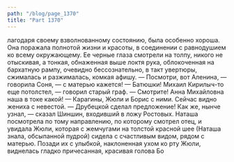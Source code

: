 ```yaml
---
path: "/blog/page_1370"
title: "Part 1370"
---
```


лагодаря своему взволнованному состоянию, была особенно хороша. Она поражала полнотой жизни и красоты, в соединении с равнодушием ко всему окружающему. Ее черные глаза смотрели на толпу, никого не отыскивая, а тонкая, обнаженная выше локтя рука, облокоченная на бархатную рампу, очевидно бессознательно, в такт увертюры, сжималась и разжималась, комкая афишу.
— Посмотри, вот Аленина, — говорила Соня, — с матерью кажется!
— Батюшки! Михаил Кирилыч-то еще потолстел, — говорил старый граф.
— Смотрите! Анна Михайловна наша в токе какой!
— Карагины, Жюли и Борис с ними. Сейчас видно жениха с невестой.
— Друбецкой сделал предложение! Как же, нынче узнал, — сказал Шиншин, входивший в ложу Ростовых.
Наташа посмотрела по тому направлению, по которому смотрел отец, и увидала Жюли, которая с жемчугами на толстой красной шее (Наташа знала, обсыпанной пудрой) сидела с счастливым видом, рядом с матерью.
Позади их с улыбкой, наклоненная ухом ко рту Жюли, виднелась гладко причесанная, красивая голова Бо

